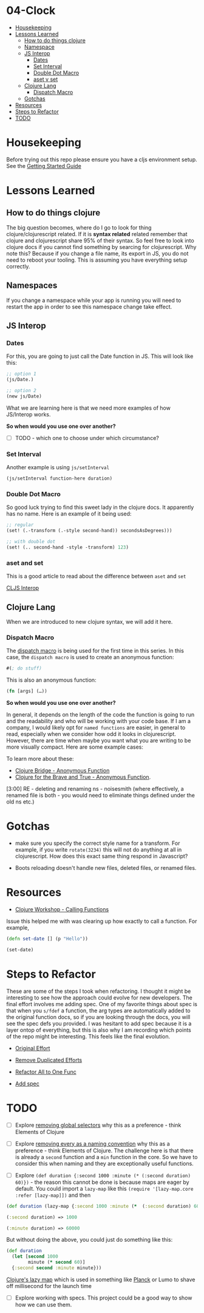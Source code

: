 # 04-Clock

* [Housekeeping](#housekeepings)
* [Lessons Learned](#lessons-learned)
  * [How to do things clojure](#how-to-do-things-in-clojure)
  * [Namespace](#namespaces)
  * [JS Interop](#js-interop)
    * [Dates](#dates)
    * [Set Interval](#set-interval)
    * [Double Dot Macro](#double-dot-macro)
    * [aset v set](#aset-v-set)
  * [Clojure Lang](#clojure-lang)
    * [Dispatch Macro](#dispatch-macro)
  * [Gotchas](#gotchas)
* [Resources](#resources)
* [Steps to Refactor](#steps-to-refactor)
* [TODO](todo)

# Housekeeping

Before trying out this repo please ensure you have a cljs environment setup. See the [Getting Started Guide](https://github.com/tkjone/clojurescript-30#getting-started)

# Lessons Learned

## How to do things clojure

The big question becomes, where do I go to look for thing clojure/clojurescript related. If it is **syntax related** related remember that clojure and clojurescript share 95% of their syntax. So feel free to look into clojure docs if you cannot find something by searcing for clojurescript. Why note this? Because if you change a file name, its export in JS, you do not need to reboot your tooling. This is assuming you have everything setup correctly.

## Namespaces

If you change a namespace while your app is running you will need to restart the app in order to see this namespace change take effect.

## JS Interop

### Dates

For this, you are going to just call the Date function in JS. This will look like this:

```clojure
;; option 1
(js/Date.)

;; option 2
(new js/Date)
```

What we are learning here is that we need more examples of how JS/Interop works.

**So when would you use one over another?**

* [ ] TODO - which one to choose under which circumstance?

### Set Interval

Another example is using `js/setInterval`

```clojure
(js/setInterval function-here duration)
```

### Double Dot Macro

So good luck trying to find this sweet lady in the clojure docs. It apparently has no name. Here is an example of it being used:

```clojure
;; regular
(set! (.-transform (.-style second-hand)) secondsAsDegrees)))

;; with double dot
(set! (.. second-hand -style -transform) 123)
```

### aset and set

This is a good article to read about the difference between `aset` and `set`

[CLJS Interop](http://www.spacjer.com/blog/2014/09/12/clojurescript-javascript-interop/)

## Clojure Lang

When we are introduced to new clojure syntax, we will add it here.

### Dispatch Macro

The [dispatch macro](https://clojure.org/reference/reader) is being used for the first time in this series. In this case, the `dispatch macro` is used to create an anonymous function:

```clojure
#(; do stuff)
```

This is also an anonymous function:

```clojure
(fn [args] (…​))
```

**So when would you use one over another?**

In general, it depends on the length of the code the function is going to run and the readability and who will be working with your code base. If I am a company, I would likely opt for `named functions` are easier, in general to read, especially when we consider how odd it looks in clojurescript. However, there are time when maybe you want what you are writing to be more visually compact. Here are some example cases:

To learn more about these:

* [Clojure Bridge - Anonymous Function](https://clojurebridge.github.io/community-docs/docs/clojure/anonymous-function/)
* [Clojure for the Brave and True - Anonymous Function](https://www.braveclojure.com/do-things/#3_4__Anonymous_Functions).

[3:00] RE - deleting and renaming ns - noisesmith
(where effectively, a renamed file is both - you would need to eliminate things defined under the old ns etc.)

# Gotchas

* make sure you specify the correct style name for a transform. For example, if you write `rotate(3234)` this will not do anything at all in clojurescript. How does this exact same thing respond in Javascript?

* Boots reloading doesn't handle new files, deleted files, or renamed files.

# Resources

* [Clojure Workshop - Calling Functions](https://practicalli.github.io/clojure/defining-behaviour-with-functions/calling-functions.html)

Issue this helped me with was clearing up how exactly to call a function. For example,

```clojure
(defn set-date [] (p "Hello"))

(set-date)
```

# Steps to Refactor

These are some of the steps I took when refactoring. I thought it might be interesting to see how the approach could evolve for new developers. The final effort involves me adding spec. One of my favorite things about spec is that when you `s/fdef` a function, the arg types are automatically added to the original function docs, so if you are looking through the docs, you will see the spec defs you provided. I was hesitant to add spec because it is a layer ontop of everything, but this is also why I am recording which points of the repo might be interesting. This feels like the final evolution.

* [Original Effort](https://github.com/tkjone/clojurescript-30/commit/d8b394f35c2caa486369cf0aa1e35c26d669eac4)

* [Remove Duplicated Efforts](https://github.com/tkjone/clojurescript-30/commit/de985ac48d752ec8b53bae6f232c0e31bc610045)

* [Refactor All to One Func](https://github.com/tkjone/clojurescript-30/commit/7609058eff1b878f3a40c4aee5ac4af1b24b61dc)

* [Add spec](https://github.com/tkjone/clojurescript-30/blob/master/04-clock/src/app/core.cljs)

# TODO

* [ ] Explore [removing global selectors](https://github.com/tkjone/clojurescript-30/commit/258fe316c67f148838968be27a5f34714811d3eb) why this as a preference - think Elements of Clojure

* [ ] Explore [removing every as a naming convention](https://github.com/tkjone/clojurescript-30/commit/a729df45af03eae673af46fbf03cd8304102e8cd) why this as a preference - think Elements of Clojure. The challenge here is that there is already a `second` function and a `min` function in the core. So we have to consider this when naming and they are exceptionally useful functions.

* [ ] Explore `(def duration {:second 1000 :minute (* (:second duration) 60)})` - the reason this cannot be done is because maps are eager by default. You could import a `lazy-map` like this `(require '[lazy-map.core :refer [lazy-map]])` and then

```clojure
(def duration (lazy-map {:second 1000 :minute (*  (:second duration) 60)}))

(:second duration) => 1000

(:minute duration) => 60000
```

But without doing the above, you could just do something like this:

```clojure
(def duration
  (let [second 1000
        minute (* second 60)]
  {:second second :minute minute}))
```

[Clojure's lazy map](https://github.com/Malabarba/lazy-map-clojure) which is used in something like [Planck](https://github.com/mfikes/planck/blob/master/planck-cljs/src/planck/repl.cljs#L215) or Lumo to shave off millisecond for the launch time

* [ ] Explore working with specs. This project could be a good way to show how we can use them.
